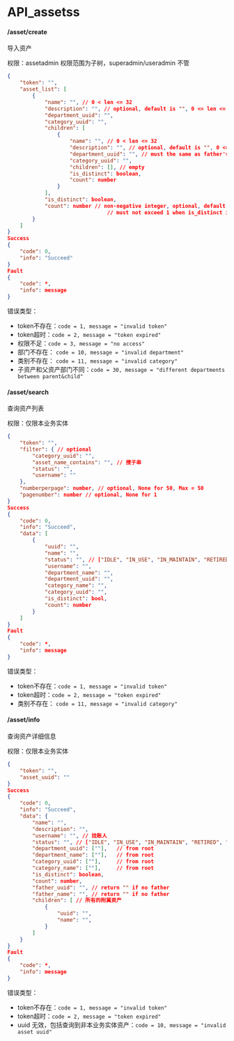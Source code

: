 # API_assetss

#### /asset/create

导入资产

权限：assetadmin 权限范围为子树，superadmin/useradmin 不管

```json
{
	"token": "",
	"asset_list": [
		{
			"name": "", // 0 < len <= 32
			"description": "", // optional, default is "", 0 <= len <= 1024
			"department_uuid": "",
			"category_uuid": "",
			"children": [
				{
					"name": "", // 0 < len <= 32
					"description": "", // optional, default is "", 0 <= len <= 1024
					"department_uuid": "", // must the same as father's department
					"category_uuid": "",
					"children": [], // empty
					"is_distinct": boolean,
					"count": number
				}
			],
			"is_distinct": boolean,
			"count": number // non-negative integer, optional, default is 1, 
					            // must not exceed 1 when is_distinct is True
		}
	]
}
Success
{
	"code": 0,
	"info": "Succeed"
}
Fault
{
	"code": *,
	"info": message
}

```

错误类型：

* token不存在：`code = 1, message = "invalid token"`
* token超时：`code = 2, message = "token expired"`
* 权限不足：`code = 3, message = "no access"`
* 部门不存在： `code = 10, message = "invalid department"`
* 类别不存在： `code = 11, message = "invalid category"`
* 子资产和父资产部门不同：`code = 30, message = "different departments between parent&child"`

#### /asset/search

查询资产列表

权限：仅限本业务实体

```json
{
	"token": "",
	"filter": { // optional
		"category_uuid": "",
		"asset_name_contains": "", // 搜子串
		"status": "",
		"username": ""
	},
	"numberperpage": number, // optional, None for 50, Max = 50
	"pagenumber": number // optional, None for 1
}
Success
{
	"code": 0,
	"info": "Succeed",
	"data": [
		{
			"uuid": "",
			"name": "",
			"status": "", // ["IDLE", "IN_USE", "IN_MAINTAIN", "RETIRED", "DELETED"]
			"username": "",
			"department_name": "",
			"department_uuid": "",
			"category_name": "",
			"category_uuid": "",
			"is_distinct": bool,
			"count": number
		}
	]
}
Fault
{
	"code": *,
	"info": message
}

```

错误类型：

* token不存在：`code = 1, message = "invalid token"`
* token超时：`code = 2, message = "token expired"`
* 类别不存在： `code = 11, message = "invalid category"`


#### /asset/info

查询资产详细信息

权限：仅限本业务实体

```json
{
    "token": "",
    "asset_uuid": ""
}
Success
{
    "code": 0,
    "info": "Succeed",
    "data": {
     	"name": "",
    	"description": "",
        "username": "", // 挂账人
        "status": "", // ["IDLE", "IN_USE", "IN_MAINTAIN", "RETIRED", "DELETED"]
		"department_uuid": [""],   // from root
        "department_name": [""],   // from root
		"category_uuid": [""],     // from root
        "category_name": [""],     // from root
        "is_distinct": boolean,
        "count": number,
        "father_uuid": "", // return "" if no father
        "father_name": "", // return "" if no father
        "children": [ // 所有的附属资产
            {
                "uuid": "",
                "name": "",
            }
        ]
    }
}
Fault
{
    "code": *,
    "info": message
}
```

错误类型：

* token不存在：`code = 1, message = "invalid token"`
* token超时：`code = 2, message = "token expired"`
* uuid 无效，包括查询到非本业务实体资产：`code = 10, message = "invalid asset uuid"`

